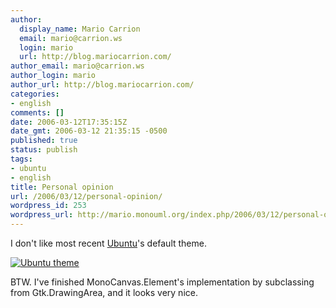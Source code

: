 ```yaml
---
author:
  display_name: Mario Carrion
  email: mario@carrion.ws
  login: mario
  url: http://blog.mariocarrion.com/
author_email: mario@carrion.ws
author_login: mario
author_url: http://blog.mariocarrion.com/
categories:
- english
comments: []
date: 2006-03-12T17:35:15Z
date_gmt: 2006-03-12 21:35:15 -0500
published: true
status: publish
tags:
- ubuntu
- english
title: Personal opinion
url: /2006/03/12/personal-opinion/
wordpress_id: 253
wordpress_url: http://mario.monouml.org/index.php/2006/03/12/personal-opinion/
---
```


<p>I don't like most recent <a href="http://www.ubuntu.com">Ubuntu</a>'s default theme.</p>
<p><a href="http://static.flickr.com/53/111583916_9259e2ef2b_o.png"><img src="http://static.flickr.com/53/111583916_9259e2ef2b_m.jpg" alt="Ubuntu theme" /></a></p>
<p>BTW. I've finished MonoCanvas.Element's implementation by subclassing from Gtk.DrawingArea, and it looks very nice.</p>
